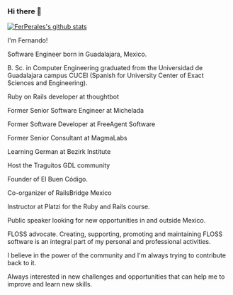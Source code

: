 ### Hi there 👋

[![FerPerales's github stats](https://github-readme-stats.vercel.app/api?username=ferperales)](https://github.com/anuraghazra/github-readme-stats)


I'm Fernando!

Software Engineer born in Guadalajara, Mexico.

B. Sc. in Computer Engineering graduated from the Universidad de Guadalajara campus CUCEI (Spanish for University Center of Exact Sciences and Engineering).

Ruby on Rails developer at thoughtbot

Former Senior Software Engineer at Michelada

Former Software Developer at FreeAgent Software

Former Senior Consultant at MagmaLabs

Learning German at Bezirk Institute

Host the Traguitos GDL community

Founder of El Buen Código.

Co-organizer of RailsBridge Mexico

Instructor at Platzi for the Ruby and Rails course.

Public speaker looking for new opportunities in and outside Mexico.

FLOSS advocate. Creating, supporting, promoting and maintaining FLOSS software is an integral part of my personal and professional activities.

I believe in the power of the community and I'm always trying to contribute back to it.

Always interested in new challenges and opportunities that can help me to improve and learn new skills. 

<!--
**FerPerales/FerPerales** is a ✨ _special_ ✨ repository because its `README.md` (this file) appears on your GitHub profile.

Here are some ideas to get you started:

- 🔭 I’m currently working on ...
- 🌱 I’m currently learning ...
- 👯 I’m looking to collaborate on ...
- 🤔 I’m looking for help with ...
- 💬 Ask me about ...
- 📫 How to reach me: ...
- 😄 Pronouns: ...
- ⚡ Fun fact: ...
-->
